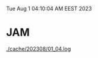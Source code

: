 Tue Aug  1 04:10:04 AM EEST 2023
# JAM
<a href='./cache/202308/01_04.log'>./cache/202308/01_04.log</a>
